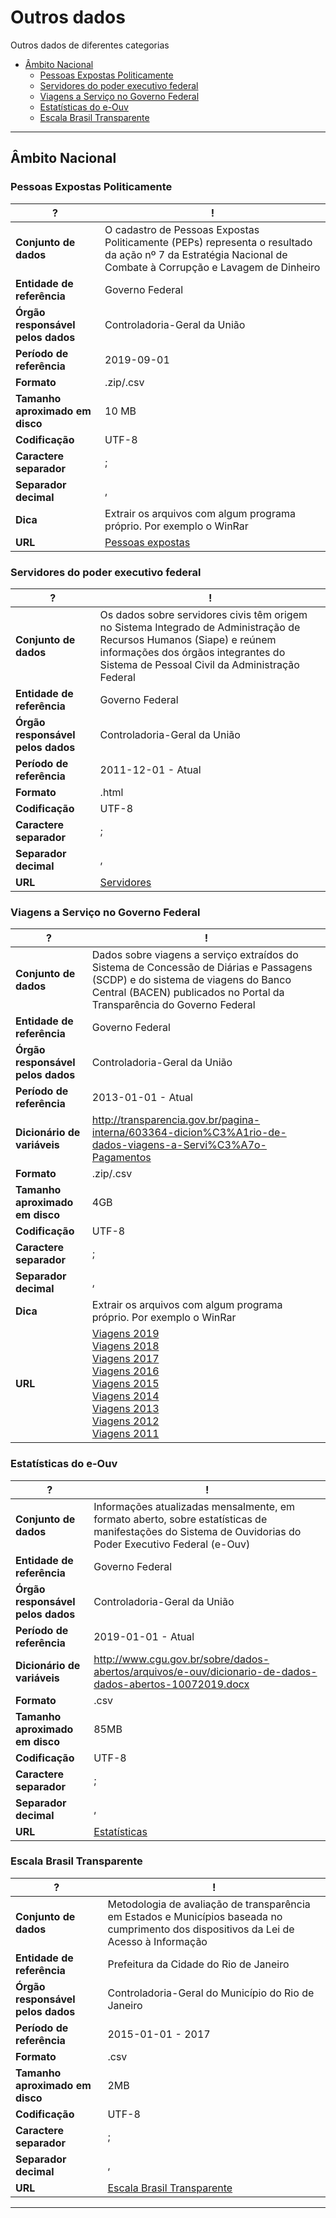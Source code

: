 # Outros dados

Outros dados de diferentes categorias

<!-- toc -->

- [Âmbito Nacional](#âmbito-nacional)
   * [Pessoas Expostas Politicamente](#pessoas-expostas-politicamente)
   * [Servidores do poder executivo federal](#servidores-do-poder-executivo-federal)
   * [Viagens a Serviço no Governo Federal](#Viagens-a-Serviço-no-Governo-Federal)
   * [Estatísticas do e-Ouv](#Estatísticas-do-e-Ouv)
   * [Escala Brasil Transparente](#Escala-Brasil-Transparente)


<!-- tocstop -->

---

## Âmbito Nacional

### Pessoas Expostas Politicamente

?    |  !  |
 --- | --- |
**Conjunto de dados** | O cadastro de Pessoas Expostas Politicamente (PEPs) representa o resultado da ação nº 7 da Estratégia Nacional de Combate à Corrupção e Lavagem de Dinheiro |
**Entidade de referência** | Governo Federal |
**Órgão responsável pelos dados** | Controladoria-Geral da União |
**Período de referência** | 2019-09-01 |
**Formato** | .zip/.csv |
**Tamanho aproximado em disco** | 10 MB |
**Codificação** | UTF-8 |
**Caractere separador** | ; |
**Separador decimal** | , |
**Dica** | Extrair os arquivos com algum programa próprio. Por exemplo o WinRar |
**URL** | [Pessoas expostas](http://transparencia.gov.br/download-de-dados/pep/201909) |


### Servidores do poder executivo federal

?    |  !  |
 --- | --- |
**Conjunto de dados** | Os dados sobre servidores civis têm origem no Sistema Integrado de Administração de Recursos Humanos (Siape) e reúnem informações dos órgãos integrantes do Sistema de Pessoal Civil da Administração Federal |
**Entidade de referência** | Governo Federal |
**Órgão responsável pelos dados** | Controladoria-Geral da União |
**Período de referência** | 2011-12-01 - Atual |
**Formato** | .html |
**Codificação** | UTF-8 |
**Caractere separador** | ; |
**Separador decimal** | , |
**URL** | [Servidores](http://www.portaldatransparencia.gov.br/servidores/) |


### Viagens a Serviço no Governo Federal

?    |  !  |
 --- | --- |
**Conjunto de dados** | Dados sobre viagens a serviço extraídos do Sistema de Concessão de Diárias e Passagens (SCDP) e do sistema de viagens do Banco Central (BACEN) publicados no Portal da Transparência do Governo Federal |
**Entidade de referência** | Governo Federal |
**Órgão responsável pelos dados** | Controladoria-Geral da União |
**Período de referência** | 2013-01-01 - Atual |
**Dicionário de variáveis** | <http://transparencia.gov.br/pagina-interna/603364-dicion%C3%A1rio-de-dados-viagens-a-Servi%C3%A7o-Pagamentos> |
**Formato** | .zip/.csv |
**Tamanho aproximado em disco** | 4GB |
**Codificação** | UTF-8 |
**Caractere separador** | ; |
**Separador decimal** | , |
**Dica** | Extrair os arquivos com algum programa próprio. Por exemplo o WinRar |
**URL** | [Viagens 2019](http://transparencia.gov.br/download-de-dados/viagens/2019)<br>[Viagens 2018](http://transparencia.gov.br/download-de-dados/viagens/2018)<br>[Viagens 2017](http://transparencia.gov.br/download-de-dados/viagens/2017)<br>[Viagens 2016](http://transparencia.gov.br/download-de-dados/viagens/2016)<br>[Viagens 2015](http://transparencia.gov.br/download-de-dados/viagens/2015)<br>[Viagens 2014](http://transparencia.gov.br/download-de-dados/viagens/2014)<br>[Viagens 2013](http://transparencia.gov.br/download-de-dados/viagens/2013)<br>[Viagens 2012](http://transparencia.gov.br/download-de-dados/viagens/2012)<br>[Viagens 2011](http://transparencia.gov.br/download-de-dados/viagens/2011)<br> |


### Estatísticas do e-Ouv

?    |  !  |
 --- | --- |
**Conjunto de dados** | Informações atualizadas mensalmente, em formato aberto, sobre estatísticas de manifestações do Sistema de Ouvidorias do Poder Executivo Federal (e-Ouv) |
**Entidade de referência** | Governo Federal |
**Órgão responsável pelos dados** | Controladoria-Geral da União |
**Período de referência** | 2019-01-01 - Atual |
**Dicionário de variáveis** | <http://www.cgu.gov.br/sobre/dados-abertos/arquivos/e-ouv/dicionario-de-dados-dados-abertos-10072019.docx> |
**Formato** | .csv |
**Tamanho aproximado em disco** | 85MB |
**Codificação** | UTF-8 |
**Caractere separador** | ; |
**Separador decimal** | , |
**URL** | [Estatísticas](https://esic.cgu.gov.br/sistema/arquivosRelatorios/Arquivos_Dados_Abertos/e-ouv/e-Ouv_20191001.csv) |


### Escala Brasil Transparente

?    |  !  |
 --- | --- |
**Conjunto de dados** | Metodologia de avaliação de transparência em Estados e Municípios baseada no cumprimento dos dispositivos da Lei de Acesso à Informação |
**Entidade de referência** | Prefeitura da Cidade do Rio de Janeiro |
**Órgão responsável pelos dados** | Controladoria-Geral do Município do Rio de Janeiro |
**Período de referência** | 2015-01-01 - 2017 |
**Formato** | .csv |
**Tamanho aproximado em disco** | 2MB |
**Codificação** | UTF-8 |
**Caractere separador** | ; |
**Separador decimal** | , |
**URL** | [Escala Brasil Transparente](http://www.cgu.gov.br/dados-abertos/arquivos/ebt/arquivos-1/dados_ebt_20170711.csv) |


---
